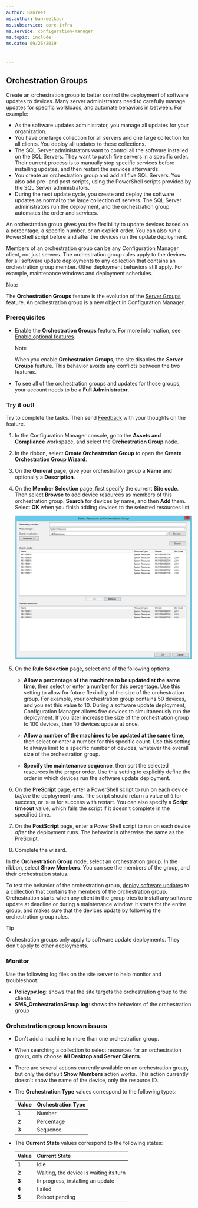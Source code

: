 ```yaml
---
author: Banreet
ms.author: banreetkaur
ms.subservice: core-infra
ms.service: configuration-manager
ms.topic: include
ms.date: 09/26/2019


---
```


## <a name="bkmk_OGs"></a> Orchestration Groups

<!--3098816-->

Create an orchestration group to better control the deployment of software updates to devices. Many server administrators need to carefully manage updates for specific workloads, and automate behaviors in between. For example:

- As the software updates administrator, you manage all updates for your organization.
- You have one large collection for all servers and one large collection for all clients. You deploy all updates to these collections.
- The SQL Server administrators want to control all the software installed on the SQL Servers. They want to patch five servers in a specific order. Their current process is to manually stop specific services before installing updates, and then restart the services afterwards.
- You create an orchestration group and add all five SQL Servers. You also add pre- and post-scripts, using the PowerShell scripts provided by the SQL Server administrators.
- During the next update cycle, you create and deploy the software updates as normal to the large collection of servers. The SQL Server administrators run the deployment, and the orchestration group automates the order and services.

An orchestration group gives you the flexibility to update devices based on a percentage, a specific number, or an explicit order. You can also run a PowerShell script before and after the devices run the update deployment.

Members of an orchestration group can be any Configuration Manager client, not just servers. The orchestration group rules apply to the devices for all software update deployments to any collection that contains an orchestration group member. Other deployment behaviors still apply. For example, maintenance windows and deployment schedules.

> [!NOTE]
> The **Orchestration Groups** feature is the evolution of the [Server Groups](../../../../../sum/deploy-use/service-a-server-group.md) feature. An orchestration group is a new object in Configuration Manager.

### Prerequisites

- Enable the **Orchestration Groups** feature. For more information, see [Enable optional features](../../../../servers/manage/optional-features.md).

    > [!NOTE]
    > When you enable **Orchestration Groups**, the site disables the **Server Groups** feature. This behavior avoids any conflicts between the two features.

- To see all of the orchestration groups and updates for those groups, your account needs to be a **Full Administrator**.

### Try it out!

Try to complete the tasks. Then send [Feedback](../../../../understand/product-feedback.md) with your thoughts on the feature.

1. In the Configuration Manager console, go to the **Assets and Compliance** workspace, and select the **Orchestration Group** node.

1. In the ribbon, select **Create Orchestration Group** to open the **Create Orchestration Group Wizard**.

1. On the **General** page, give your orchestration group a **Name** and optionally a **Description**.

1. On the **Member Selection** page, first specify the current **Site code**. Then select **Browse** to add device resources as members of this orchestration group. **Search** for devices by name, and then **Add** them. Select **OK** when you finish adding devices to the selected resources list.

    ![Screenshot of Select Resources to Orchestration Group window](../../media/3098816-select-resources.png)

1. On the **Rule Selection** page, select one of the following options:

   - **Allow a percentage of the machines to be updated at the same time**, then select or enter a number for this percentage. Use this setting to allow for future flexibility of the size of the orchestration group. For example, your orchestration group contains 50 devices, and you set this value to 10. During a software update deployment, Configuration Manager allows five devices to simultaneously run the deployment. If you later increase the size of the orchestration group to 100 devices, then 10 devices update at once.

   - **Allow a number of the machines to be updated at the same time**, then select or enter a number for this specific count. Use this setting to always limit to a specific number of devices, whatever the overall size of the orchestration group.

   - **Specify the maintenance sequence**, then sort the selected resources in the proper order. Use this setting to explicitly define the order in which devices run the software update deployment.

1. On the **PreScript** page, enter a PowerShell script to run on each device *before* the deployment runs. The script should return a value of `0` for success, or `3010` for success with restart. You can also specify a **Script timeout** value, which fails the script if it doesn't complete in the specified time.

1. On the **PostScript** page, enter a PowerShell script to run on each device *after* the deployment runs. The behavior is otherwise the same as the PreScript.

1. Complete the wizard.

In the **Orchestration Group** node, select an orchestration group. In the ribbon, select **Show Members**. You can see the members of the group, and their orchestration status.

To test the behavior of the orchestration group, [deploy software updates](../../../../../sum/deploy-use/deploy-software-updates.md) to a collection that contains the members of the orchestration group. Orchestration starts when any client in the group tries to install any software update at deadline or during a maintenance window. It starts for the entire group, and makes sure that the devices update by following the orchestration group rules.

> [!TIP]
> Orchestration groups only apply to software update deployments. They don't apply to other deployments.

### Monitor

Use the following log files on the site server to help monitor and troubleshoot:

- **Policypv.log**: shows that the site targets the orchestration group to the clients
- **SMS_OrchestrationGroup.log**: shows the behaviors of the orchestration group

### Orchestration group known issues

- Don't add a machine to more than one orchestration group.

- When searching a collection to select resources for an orchestration group, only choose **All Desktop and Server Clients**.

- There are several actions currently available on an orchestration group, but only the default **Show Members** action works. This action currently doesn't show the name of the device, only the resource ID.

- The **Orchestration Type** values correspond to the following types:

    | Value | Orchestration Type |
    |-------|---------|
    |**1**|Number|
    |**2**|Percentage|
    |**3**|Sequence|

- The **Current State** values correspond to the following states:

    | Value | Current State |
    |-------|---------|
    |**1**|Idle|
    |**2**|Waiting, the device is waiting its turn|
    |**3**|In progress, installing an update|
    |**4**|Failed|
    |**5**|Reboot pending|
